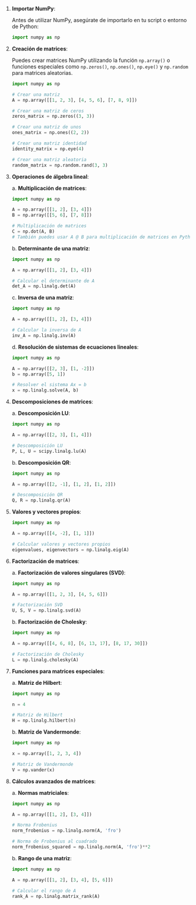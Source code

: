 1. **Importar NumPy**:

   Antes de utilizar NumPy, asegúrate de importarlo en tu script o entorno de Python:

   ```python
   import numpy as np
   ```

2. **Creación de matrices**:

   Puedes crear matrices NumPy utilizando la función `np.array()` o funciones especiales como `np.zeros()`, `np.ones()`, `np.eye()` y `np.random` para matrices aleatorias.

   ```python
   import numpy as np

   # Crear una matriz
   A = np.array([[1, 2, 3], [4, 5, 6], [7, 8, 9]])

   # Crear una matriz de ceros
   zeros_matrix = np.zeros((3, 3))

   # Crear una matriz de unos
   ones_matrix = np.ones((2, 2))

   # Crear una matriz identidad
   identity_matrix = np.eye(4)

   # Crear una matriz aleatoria
   random_matrix = np.random.rand(3, 3)
   ```

3. **Operaciones de álgebra lineal**:

   a. **Multiplicación de matrices**:

   ```python
   import numpy as np

   A = np.array([[1, 2], [3, 4]])
   B = np.array([[5, 6], [7, 8]])

   # Multiplicación de matrices
   C = np.dot(A, B)
   # También puedes usar A @ B para multiplicación de matrices en Python 3.5+
   ```

   b. **Determinante de una matriz**:

   ```python
   import numpy as np

   A = np.array([[1, 2], [3, 4]])

   # Calcular el determinante de A
   det_A = np.linalg.det(A)
   ```

   c. **Inversa de una matriz**:

   ```python
   import numpy as np

   A = np.array([[1, 2], [3, 4]])

   # Calcular la inversa de A
   inv_A = np.linalg.inv(A)
   ```

   d. **Resolución de sistemas de ecuaciones lineales**:

   ```python
   import numpy as np

   A = np.array([[2, 3], [1, -2]])
   b = np.array([5, 1])

   # Resolver el sistema Ax = b
   x = np.linalg.solve(A, b)
   ```

4. **Descomposiciones de matrices**:

   a. **Descomposición LU**:

   ```python
   import numpy as np

   A = np.array([[2, 3], [1, 4]])

   # Descomposición LU
   P, L, U = scipy.linalg.lu(A)
   ```

   b. **Descomposición QR**:

   ```python
   import numpy as np

   A = np.array([[2, -1], [1, 2], [1, 2]])

   # Descomposición QR
   Q, R = np.linalg.qr(A)
   ```

5. **Valores y vectores propios**:

   ```python
   import numpy as np

   A = np.array([[4, -2], [1, 1]])

   # Calcular valores y vectores propios
   eigenvalues, eigenvectors = np.linalg.eig(A)
   ```

6. **Factorización de matrices**:

   a. **Factorización de valores singulares (SVD)**:

   ```python
   import numpy as np

   A = np.array([[1, 2, 3], [4, 5, 6]])

   # Factorización SVD
   U, S, V = np.linalg.svd(A)
   ```

   b. **Factorización de Cholesky**:

   ```python
   import numpy as np

   A = np.array([[4, 6, 8], [6, 13, 17], [8, 17, 30]])

   # Factorización de Cholesky
   L = np.linalg.cholesky(A)
   ```

7. **Funciones para matrices especiales**:

   a. **Matriz de Hilbert**:

   ```python
   import numpy as np

   n = 4

   # Matriz de Hilbert
   H = np.linalg.hilbert(n)
   ```

   b. **Matriz de Vandermonde**:

   ```python
   import numpy as np

   x = np.array([1, 2, 3, 4])

   # Matriz de Vandermonde
   V = np.vander(x)
   ```

8. **Cálculos avanzados de matrices**:

   a. **Normas matriciales**:

   ```python
   import numpy as np

   A = np.array([[1, 2], [3, 4]])

   # Norma Frobenius
   norm_frobenius = np.linalg.norm(A, 'fro')

   # Norma de Frobenius al cuadrado
   norm_frobenius_squared = np.linalg.norm(A, 'fro')**2
   ```

   b. **Rango de una matriz**:

   ```python
   import numpy as np

   A = np.array([[1, 2], [3, 4], [5, 6]])

   # Calcular el rango de A
   rank_A = np.linalg.matrix_rank(A)
   ```